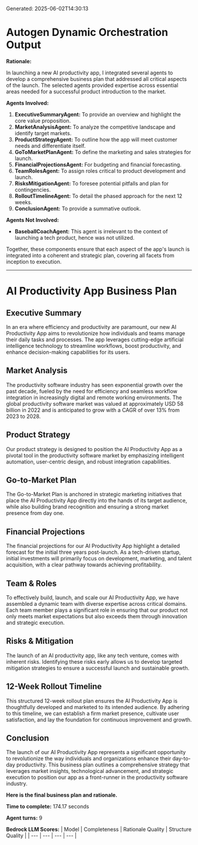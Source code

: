 Generated: 2025-06-02T14:30:13
# Autogen Dynamic Orchestration Output

**Rationale:**

In launching a new AI productivity app, I integrated several agents to develop a comprehensive business plan that addressed all critical aspects of the launch. The selected agents provided expertise across essential areas needed for a successful product introduction to the market.

**Agents Involved:**
1. **ExecutiveSummaryAgent:** To provide an overview and highlight the core value proposition.
2. **MarketAnalysisAgent:** To analyze the competitive landscape and identify target markets.
3. **ProductStrategyAgent:** To outline how the app will meet customer needs and differentiate itself.
4. **GoToMarketPlanAgent:** To define the marketing and sales strategies for launch.
5. **FinancialProjectionsAgent:** For budgeting and financial forecasting.
6. **TeamRolesAgent:** To assign roles critical to product development and launch.
7. **RisksMitigationAgent:** To foresee potential pitfalls and plan for contingencies.
8. **RolloutTimelineAgent:** To detail the phased approach for the next 12 weeks.
9. **ConclusionAgent:** To provide a summative outlook.

**Agents Not Involved:**
- **BaseballCoachAgent:** This agent is irrelevant to the context of launching a tech product, hence was not utilized.

Together, these components ensure that each aspect of the app's launch is integrated into a coherent and strategic plan, covering all facets from inception to execution.

---

# AI Productivity App Business Plan

## Executive Summary
In an era where efficiency and productivity are paramount, our new AI Productivity App aims to revolutionize how individuals and teams manage their daily tasks and processes. The app leverages cutting-edge artificial intelligence technology to streamline workflows, boost productivity, and enhance decision-making capabilities for its users.

## Market Analysis
The productivity software industry has seen exponential growth over the past decade, fueled by the need for efficiency and seamless workflow integration in increasingly digital and remote working environments. The global productivity software market was valued at approximately USD 58 billion in 2022 and is anticipated to grow with a CAGR of over 13% from 2023 to 2028.

## Product Strategy
Our product strategy is designed to position the AI Productivity App as a pivotal tool in the productivity software market by emphasizing intelligent automation, user-centric design, and robust integration capabilities.

## Go-to-Market Plan
The Go-to-Market Plan is anchored in strategic marketing initiatives that place the AI Productivity App directly into the hands of its target audience, while also building brand recognition and ensuring a strong market presence from day one.

## Financial Projections
The financial projections for our AI Productivity App highlight a detailed forecast for the initial three years post-launch. As a tech-driven startup, initial investments will primarily focus on development, marketing, and talent acquisition, with a clear pathway towards achieving profitability.

## Team & Roles
To effectively build, launch, and scale our AI Productivity App, we have assembled a dynamic team with diverse expertise across critical domains. Each team member plays a significant role in ensuring that our product not only meets market expectations but also exceeds them through innovation and strategic execution.

## Risks & Mitigation
The launch of an AI productivity app, like any tech venture, comes with inherent risks. Identifying these risks early allows us to develop targeted mitigation strategies to ensure a successful launch and sustainable growth.

## 12-Week Rollout Timeline
This structured 12-week rollout plan ensures the AI Productivity App is thoughtfully developed and marketed to its intended audience. By adhering to this timeline, we can establish a firm market presence, cultivate user satisfaction, and lay the foundation for continuous improvement and growth.

## Conclusion
The launch of our AI Productivity App represents a significant opportunity to revolutionize the way individuals and organizations enhance their day-to-day productivity. This business plan outlines a comprehensive strategy that leverages market insights, technological advancement, and strategic execution to position our app as a front-runner in the productivity software industry.

**Here is the final business plan and rationale.**

**Time to complete:** 174.17 seconds

**Agent turns:** 9

**Bedrock LLM Scores:**
| Model | Completeness | Rationale Quality | Structure Quality |
| --- | --- | --- | --- |
